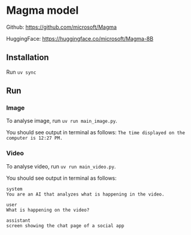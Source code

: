 # Magma model

Github: https://github.com/microsoft/Magma

HuggingFace: https://huggingface.co/microsoft/Magma-8B

## Installation

Run `uv sync`

## Run

### Image

To analyse image, run `uv run main_image.py`.

You should see output in terminal as follows: `The time displayed on the computer is 12:27 PM.`

### Video

To analyse video, run `uv run main_video.py`.

You should see output in terminal as follows:

```
system
You are an AI that analyzes what is happening in the video.

user
What is happening on the video?

assistant
screen showing the chat page of a social app
```
